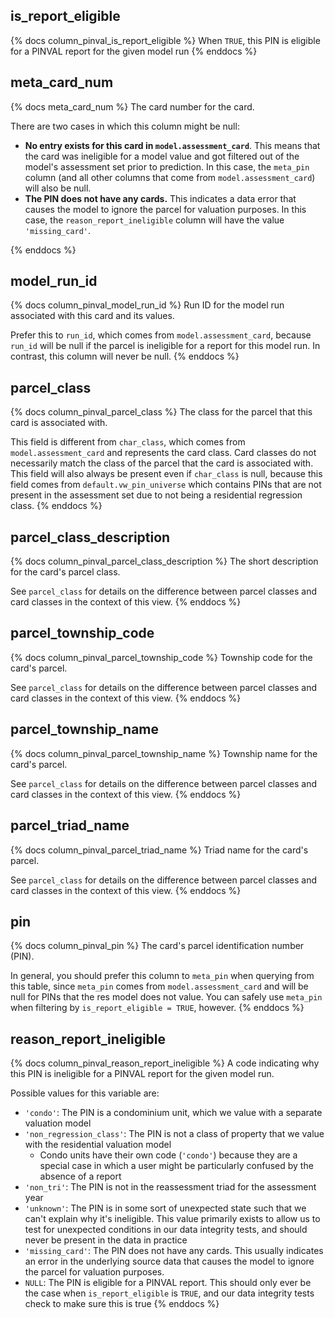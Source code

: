 ## is_report_eligible

{% docs column_pinval_is_report_eligible %}
When `TRUE`, this PIN is eligible for a PINVAL report for the given model run
{% enddocs %}

## meta_card_num

{% docs meta_card_num %}
The card number for the card.

There are two cases in which this column might be null:

- **No entry exists for this card in `model.assessment_card`**. This
  means that the card was ineligible for a model value and got filtered out of
  the model's assessment set prior to prediction. In this case, the `meta_pin`
  column (and all other columns that come from `model.assessment_card`) will
  also be null.
- **The PIN does not have any cards.** This indicates a data error that
  causes the model to ignore the parcel for valuation purposes. In this case,
  the `reason_report_ineligible` column will have the value `'missing_card'`.

{% enddocs %}

## model_run_id

{% docs column_pinval_model_run_id %}
Run ID for the model run associated with this card and its values.

Prefer this to `run_id`, which comes from `model.assessment_card`,
because `run_id` will be null if the parcel is ineligible for a report
for this model run. In contrast, this column will never be null.
{% enddocs %}

## parcel_class

{% docs column_pinval_parcel_class %}
The class for the parcel that this card is associated with.

This field is different from `char_class`, which comes from
`model.assessment_card` and represents the card class. Card classes do not
necessarily match the class of the parcel that the card is associated with.
This field will also always be present even if `char_class` is null, because
this field comes from `default.vw_pin_universe` which contains PINs that
are not present in the assessment set due to not being a residential
regression class.
{% enddocs %}

## parcel_class_description

{% docs column_pinval_parcel_class_description %}
The short description for the card's parcel class.

See `parcel_class` for details on the difference between parcel classes and
card classes in the context of this view.
{% enddocs %}

## parcel_township_code

{% docs column_pinval_parcel_township_code %}
Township code for the card's parcel.

See `parcel_class` for details on the difference between parcel classes and
card classes in the context of this view.
{% enddocs %}

## parcel_township_name

{% docs column_pinval_parcel_township_name %}
Township name for the card's parcel.

See `parcel_class` for details on the difference between parcel classes and
card classes in the context of this view.
{% enddocs %}

## parcel_triad_name

{% docs column_pinval_parcel_triad_name %}
Triad name for the card's parcel.

See `parcel_class` for details on the difference between parcel classes and
card classes in the context of this view.
{% enddocs %}

## pin

{% docs column_pinval_pin %}
The card's parcel identification number (PIN).

In general, you should prefer this column to `meta_pin` when querying from this
table, since `meta_pin` comes from `model.assessment_card` and will be null for
PINs that the res model does not value. You can safely use `meta_pin` when
filtering by `is_report_eligible = TRUE`, however.
{% enddocs %}

## reason_report_ineligible

{% docs column_pinval_reason_report_ineligible %}
A code indicating why this PIN is ineligible for a PINVAL report for the given
model run.

Possible values for this variable are:

- `'condo'`: The PIN is a condominium unit, which we value with a separate
  valuation model
- `'non_regression_class'`: The PIN is not a class of property that we value with
  the residential valuation model
    - Condo units have their own code (`'condo'`) because they are a special case
      in which a user might be particularly confused by the absence of a report
- `'non_tri'`: The PIN is not in the reassessment triad for the assessment year
- `'unknown'`: The PIN is in some sort of unexpected state such that we can't
  explain why it's ineligible. This value primarily exists to allow us to test
  for unexpected conditions in our data integrity tests, and should never
  be present in the data in practice
- `'missing_card'`: The PIN does not have any cards. This usually indicates an
  error in the underlying source data that causes the model to ignore
  the parcel for valuation purposes.
- `NULL`: The PIN is eligible for a PINVAL report. This should only ever be
  the case when `is_report_eligible` is `TRUE`, and our data integrity
  tests check to make sure this is true
{% enddocs %}
